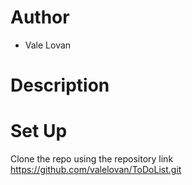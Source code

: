 # Author

* Vale Lovan

# Description

# Set Up
Clone the repo using the repository link https://github.com/valelovan/ToDoList.git
